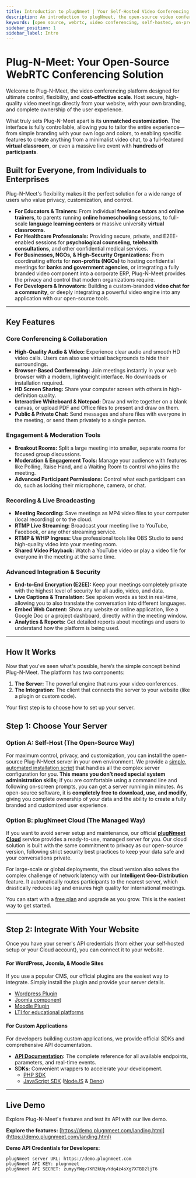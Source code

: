 ```yaml
---
title: Introduction to plugNmeet | Your Self-Hosted Video Conferencing Solution
description: An introduction to plugNmeet, the open-source video conferencing platform designed for control, flexibility, and cost-effective scale.
keywords: [open source, webrtc, video conferencing, self-hosted, on-premise, video chat, webinar, virtual classroom, zoom alternative, video api]
sidebar_position: 1
sidebar_label: Intro
---
```


# Plug-N-Meet: Your Open-Source WebRTC Conferencing Solution

Welcome to Plug-N-Meet, the video conferencing platform designed for ultimate control, flexibility, and **cost-effective scale**. Host secure, high-quality video meetings directly from your website, with your own branding, and complete ownership of the user experience.

What truly sets Plug-N-Meet apart is its **unmatched customization**. The interface is fully controllable, allowing you to tailor the entire experience—from simple branding with your own logo and colors, to enabling specific features to create anything from a minimalist video chat, to a full-featured **virtual classroom**, or even a massive live event with **hundreds of participants**.

## Built for Everyone, from Individuals to Enterprises

Plug-N-Meet's flexibility makes it the perfect solution for a wide range of users who value privacy, customization, and control.

-   **For Educators & Trainers:** From individual **freelance tutors** and **online trainers**, to parents running **online homeschooling** sessions, to full-scale **language learning centers** or massive university **virtual classrooms**.
-   **For Healthcare Professionals:** Providing secure, private, and E2EE-enabled sessions for **psychological counseling**, **telehealth consultations**, and other confidential medical services.
-   **For Businesses, NGOs, & High-Security Organizations:** From coordinating efforts for **non-profits (NGOs)** to hosting confidential meetings for **banks and government agencies**, or integrating a fully branded video component into a corporate ERP, Plug-N-Meet provides the privacy and control that modern organizations require.
-   **For Developers & Innovators:** Building a custom-branded **video chat for a community**, or deeply integrating a powerful video engine into any application with our open-source tools.

---

## Key Features

### Core Conferencing & Collaboration
- **High-Quality Audio & Video:** Experience clear audio and smooth HD video calls. Users can also use virtual backgrounds to hide their surroundings.
- **Browser-Based Conferencing:** Join meetings instantly in your web browser with a modern, lightweight interface. No downloads or installation required.
- **HD Screen Sharing:** Share your computer screen with others in high-definition quality.
- **Interactive Whiteboard & Notepad:** Draw and write together on a blank canvas, or upload PDF and Office files to present and draw on them.
- **Public & Private Chat:** Send messages and share files with everyone in the meeting, or send them privately to a single person.

### Engagement & Moderation Tools
- **Breakout Rooms:** Split a large meeting into smaller, separate rooms for focused group discussions.
- **Moderation & Engagement Tools:** Manage your audience with features like Polling, Raise Hand, and a Waiting Room to control who joins the meeting.
- **Advanced Participant Permissions:** Control what each participant can do, such as locking their microphone, camera, or chat.

### Recording & Live Broadcasting
- **Meeting Recording:** Save meetings as MP4 video files to your computer (local recording) or to the cloud.
- **RTMP Live Streaming:** Broadcast your meeting live to YouTube, Facebook, or any other streaming service.
- **RTMP & WHIP Ingress:** Use professional tools like OBS Studio to send high-quality video into your meeting room.
- **Shared Video Playback:** Watch a YouTube video or play a video file for everyone in the meeting at the same time.

### Advanced Integration & Security
- **End-to-End Encryption (E2EE):** Keep your meetings completely private with the highest level of security for all audio, video, and data.
- **Live Captions & Translation:** See spoken words as text in real-time, allowing you to also translate the conversation into different languages.
- **Embed Web Content:** Show any website or online application, like a Google Doc or a project dashboard, directly within the meeting window.
- **Analytics & Reports:** Get detailed reports about meetings and users to understand how the platform is being used.

---

## How It Works

Now that you've seen what's possible, here’s the simple concept behind Plug-N-Meet. The platform has two components:

1.  **The Server:** The powerful engine that runs your video conferences.
2.  **The Integration:** The client that connects the server to your website (like a plugin or custom code).

Your first step is to choose how to set up your server.

## Step 1: Choose Your Server

### Option A: Self-Host (The Open-Source Way)
For maximum control, privacy, and customization, you can install the open-source Plug-N-Meet server in your own environment. We provide a [simple, automated installation script](/docs/installation.md) that handles all the complex server configuration for you. **This means you don’t need special system administration skills;** if you are comfortable using a command line and following on-screen prompts, you can get a server running in minutes. As open-source software, it is **completely free to download, use, and modify**, giving you complete ownership of your data and the ability to create a fully branded and customized user experience.

### Option B: plugNmeet Cloud (The Managed Way)
If you want to avoid server setup and maintenance, our official **[plugNmeet Cloud](https://www.plugnmeet.cloud)** service provides a ready-to-use, managed server for you. Our cloud solution is built with the same commitment to privacy as our open-source version, following strict security best practices to keep your data safe and your conversations private.

For large-scale or global deployments, the cloud version also solves the complex challenge of network latency with our **Intelligent Geo-Distribution** feature. It automatically routes participants to the nearest server, which drastically reduces lag and ensures high quality for international meetings.

You can start with a [free plan](https://www.plugnmeet.cloud/pricing) and upgrade as you grow. This is the easiest way to get started.

---

## Step 2: Integrate With Your Website

Once you have your server's API credentials (from either your self-hosted setup or your Cloud account), you can connect it to your website.

#### For WordPress, Joomla, & Moodle Sites
If you use a popular CMS, our official plugins are the easiest way to integrate. Simply install the plugin and provide your server details.
- [Wordpress Plugin](/docs/user-guide/wordPress-integration.md)
- [Joomla component](/docs/user-guide/joomla-integration.md)
- [Moodle Plugin](/docs/user-guide/moodle-integration.md)
- [LTI for educational platforms](/docs/user-guide/lti.md)

#### For Custom Applications
For developers building custom applications, we provide official SDKs and comprehensive API documentation.

- **[API Documentation](/docs/api/intro.md):** The complete reference for all available endpoints, parameters, and real-time events.
- **SDKs:** Convenient wrappers to accelerate your development.
  - [PHP SDK](https://github.com/mynaparrot/plugNmeet-sdk-php)
  - [JavaScript SDK](https://github.com/mynaparrot/plugNmeet-sdk-js) ([NodeJS](https://www.npmjs.com/package/plugnmeet-sdk-js) & [Deno](https://deno.land/x/plugnmeet))

---

## Live Demo

Explore Plug-N-Meet's features and test its API with our live demo.

**Explore the features:** [https://demo.plugnmeet.com/landing.html](https://demo.plugnmeet.com/landing.html)

**Demo API Credentials for Developers:**
```
plugNmeet server URL: https://demo.plugnmeet.com
plugNmeet API KEY: plugnmeet
plugNmeet API SECRET: zumyyYWqv7KR2kUqvYdq4z4sXg7XTBD2ljT6
```
